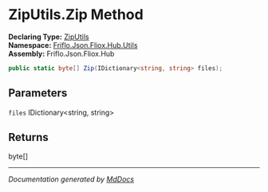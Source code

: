﻿<!--  
  <auto-generated>   
    The contents of this file were generated by a tool.  
    Changes to this file may be list if the file is regenerated  
  </auto-generated>   
-->

# ZipUtils.Zip Method

**Declaring Type:** [ZipUtils](../index.md)  
**Namespace:** [Friflo.Json.Fliox.Hub.Utils](../../index.md)  
**Assembly:** Friflo.Json.Fliox.Hub

```csharp
public static byte[] Zip(IDictionary<string, string> files);
```

## Parameters

`files`  IDictionary\<string, string\>

## Returns

byte\[\]

___

*Documentation generated by [MdDocs](https://github.com/ap0llo/mddocs)*
